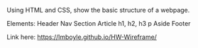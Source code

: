 Using HTML and CSS, show the basic structure of a webpage. 

Elements: 
Header
Nav
Section
    Article
        h1, h2, h3
        p
Aside
Footer

Link here: https://lmboyle.github.io/HW-Wireframe/
